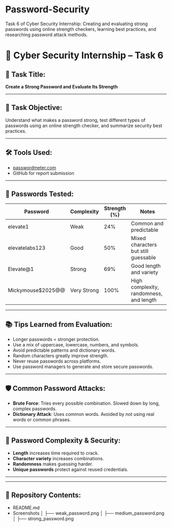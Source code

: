 # Password-Security
Task 6 of Cyber Security Internship: Creating and evaluating strong passwords using online strength checkers, learning best practices, and researching password attack methods.
# 🔐 Cyber Security Internship – Task 6

## 🎯 Task Title:
**Create a Strong Password and Evaluate Its Strength**

---

## 🧾 Task Objective:
Understand what makes a password strong, test different types of passwords using an online strength checker, and summarize security best practices.

---

## 🛠️ Tools Used:
- [passwordmeter.com](https://www.passwordmeter.com/)
- GitHub for report submission

---

## 🔢 Passwords Tested:

| Password            | Complexity     | Strength (%) | Notes                                 |
|---------------------|----------------|--------------|----------------------------------------|
| elevate1            | Weak           | 24%          | Common and predictable                 |
| elevatelabs123      | Good           | 50%          | Mixed characters but still guessable   |
| Elevate@1           | Strong         | 69%          | Good length and variety                |
| Mickymouse$2025@@   | Very Strong    | 100%         | High complexity, randomness, and length|

---

## 📚 Tips Learned from Evaluation:
- Longer passwords = stronger protection.
- Use a mix of uppercase, lowercase, numbers, and symbols.
- Avoid predictable patterns and dictionary words.
- Random characters greatly improve strength.
- Never reuse passwords across platforms.
- Use password managers to generate and store secure passwords.

---

## 🛡️ Common Password Attacks:
- **Brute Force**: Tries every possible combination. Slowed down by long, complex passwords.
- **Dictionary Attack**: Uses common words. Avoided by not using real words or common phrases.

---

## 🔐 Password Complexity & Security:
- **Length** increases time required to crack.
- **Character variety** increases combinations.
- **Randomness** makes guessing harder.
- **Unique passwords** protect against reused credentials.

---



---

## 📁 Repository Contents:
- README.md
- Screenshots
│ ├── weak_password.png
│ ├── medium_password.png
│ ├── strong_password.png

